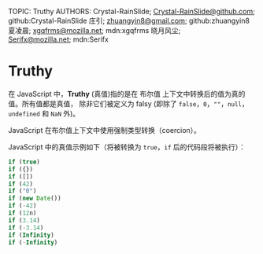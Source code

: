 TOPIC: Truthy
AUTHORS: Crystal-RainSlide; Crystal-RainSlide@github.com; github:Crystal-RainSlide
         庄引; zhuangyin8@gmail.com; github:zhuangyin8
         夏凌晨; xgqfrms@mozilla.net; mdn:xgqfrms
         晓月风尘; Serifx@mozilla.net; mdn:Serifx

# Truthy

在 JavaScript 中，**Truthy** (真值)指的是在 布尔值 上下文中转换后的值为真的值。所有值都是真值，
除非它们被定义为 falsy (即除了 `false`，`0`，`""`，`null`，`undefined` 和 `NaN` 外)。

JavaScript 在布尔值上下文中使用强制类型转换（coercion）。

JavaScript 中的真值示例如下（将被转换为 `true`，`if` 后的代码段将被执行）：

```javascript
if (true)
if ({})
if ([])
if (42)
if ("0")
if (new Date())
if (-42)
if (12n)
if (3.14)
if (-3.14)
if (Infinity)
if (-Infinity)
```
